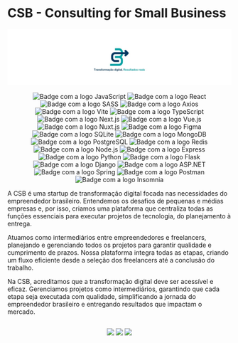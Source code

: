 # CSB - Consulting for Small Business

![Consulting for Small Business](../assets/csb_capa.jpg)

<div align="center">
    <img alt="Badge com a logo JavaScript" src="https://img.shields.io/badge/JavaScript-222222?style=for-the-badge&logo=javascript&logoColor=F7DF1E"/>
    <img alt="Badge com a logo React" src="https://img.shields.io/badge/React-20232A?style=for-the-badge&logo=react&logoColor=61DAFB"/>
    <img alt="Badge com a logo SASS" src="https://img.shields.io/badge/Sass-CC6699?style=for-the-badge&logo=sass&logoColor=white"/>
    <img alt="Badge com a logo Axios" src="https://img.shields.io/badge/Axios-5A29E4?style=for-the-badge&logo=axios&logoColor=white"/>
    <img alt="Badge com a logo Vite" src="https://img.shields.io/badge/Vite-42B883?style=for-the-badge&logo=vite&logoColor=white"/>
    <img alt="Badge com a logo TypeScript" src="https://img.shields.io/badge/TypeScript-007ACC?style=for-the-badge&logo=typescript&logoColor=white"/>
    <img alt="Badge com a logo Next.js" src="https://img.shields.io/badge/Next.js-000000?style=for-the-badge&logo=next.js&logoColor=white"/>
    <img alt="Badge com a logo Vue.js" src="https://img.shields.io/badge/Vue.js-4FC08D?style=for-the-badge&logo=vue.js&logoColor=white"/>
    <img alt="Badge com a logo Nuxt.js" src="https://img.shields.io/badge/Nuxt.js-00C58E?style=for-the-badge&logo=nuxt.js&logoColor=white"/>
    <img alt="Badge com a logo Figma" src="https://img.shields.io/badge/Figma-F24E1E?style=for-the-badge&logo=figma&logoColor=white"/>
    <img alt="Badge com a logo SQLite" src="https://img.shields.io/badge/SQLite-003B57?style=for-the-badge&logo=sqlite&logoColor=white"/>
    <img alt="Badge com a logo MongoDB" src="https://img.shields.io/badge/MongoDB-47A248?style=for-the-badge&logo=mongodb&logoColor=white"/>
    <img alt="Badge com a logo PostgreSQL" src="https://img.shields.io/badge/PostgreSQL-336791?style=for-the-badge&logo=postgresql&logoColor=white"/>
    <img alt="Badge com a logo Redis" src="https://img.shields.io/badge/Redis-DC382D?style=for-the-badge&logo=redis&logoColor=white"/>
    <img alt="Badge com a logo Node.js" src="https://img.shields.io/badge/Node.js-339933?style=for-the-badge&logo=node.js&logoColor=white"/>
    <img alt="Badge com a logo Express" src="https://img.shields.io/badge/Express-000000?style=for-the-badge&logo=express&logoColor=white"/>
    <img alt="Badge com a logo Python" src="https://img.shields.io/badge/Python-3776AB?style=for-the-badge&logo=python&logoColor=white"/>
    <img alt="Badge com a logo Flask" src="https://img.shields.io/badge/Flask-000000?style=for-the-badge&logo=flask&logoColor=white"/>
    <img alt="Badge com a logo Django" src="https://img.shields.io/badge/Django-092E20?style=for-the-badge&logo=django&logoColor=white"/>
    <img alt="Badge com a logo ASP.NET" src="https://img.shields.io/badge/ASP.NET-5C2D91?style=for-the-badge&logo=.net&logoColor=white"/>
    <img alt="Badge com a logo Spring" src="https://img.shields.io/badge/Spring-6DB33F?style=for-the-badge&logo=spring&logoColor=white"/>
    <img alt="Badge com a logo Postman" src="https://img.shields.io/badge/Postman-FF6C37?style=for-the-badge&logo=postman&logoColor=white"/>
    <img alt="Badge com a logo Insomnia" src="https://img.shields.io/badge/Insomnia-5849BE?style=for-the-badge&logo=insomnia&logoColor=white"/>
</div>

A CSB é uma startup de transformação digital focada nas necessidades do empreendedor brasileiro. Entendemos os desafios de pequenas e médias empresas e, por isso, criamos uma plataforma que centraliza todas as funções essenciais para executar projetos de tecnologia, do planejamento à entrega.

Atuamos como intermediários entre empreendedores e freelancers, planejando e gerenciando todos os projetos para garantir qualidade e cumprimento de prazos. Nossa plataforma integra todas as etapas, criando um fluxo eficiente desde a seleção dos freelancers até a conclusão do trabalho.

Na CSB, acreditamos que a transformação digital deve ser acessível e eficaz. Gerenciamos projetos como intermediários, garantindo que cada etapa seja executada com qualidade, simplificando a jornada do empreendedor brasileiro e entregando resultados que impactam o mercado.

##

<div align="center">
  <a href="https://www.instagram.com/csb4business/" target="_blank"><img src="https://img.shields.io/badge/-Instagram-%23E4405F?style=for-the-badge&logo=instagram&logoColor=white" target="_blank"></a>
  <a href = "mailto:suporte@csbtech.com.br"><img src="https://img.shields.io/badge/-Gmail-%23333?style=for-the-badge&logo=gmail&logoColor=white" target="_blank"></a>
  <a href="www.linkedin.com/company/csbtech/" target="_blank"><img src="https://img.shields.io/badge/-LinkedIn-%230077B5?style=for-the-badge&logo=linkedin&logoColor=white" target="_blank"></a> 
</div>
